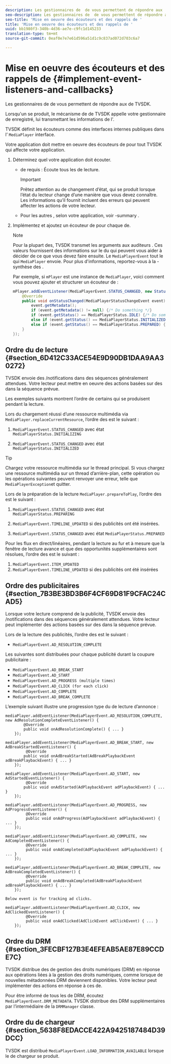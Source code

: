 ```yaml
---
description: Les gestionnaires de  de vous permettent de répondre aux  de TVSDK.
seo-description: Les gestionnaires de  de vous permettent de répondre aux  de TVSDK.
seo-title: 'Mise en oeuvre des écouteurs et des rappels de '
title: 'Mise en oeuvre des écouteurs et des rappels de '
uuid: bb1980f3-340b-4d36-ae7e-c9fc1d145233
translation-type: tm+mt
source-git-commit: 0eaf0e7e7e61d596a51d1c9c837ad072d703c6a7

---
```



# Mise en oeuvre des écouteurs et des rappels de {#implement-event-listeners-and-callbacks}

Les gestionnaires de  de vous permettent de répondre aux  de TVSDK.

Lorsqu&#39;un se produit, le mécanisme de  de TVSDK appelle votre gestionnaire de enregistré, lui transmettant les informations de l&#39;.

TVSDK définit les écouteurs comme des interfaces internes publiques dans l’ `MediaPlayer` interface.

Votre application doit mettre en oeuvre des écouteurs de  pour tout TVSDK  qui affecte votre application.

1. Déterminez quel  votre application doit écouter.

   *  de requis : Écoute tous les  de lecture.

      >[!IMPORTANT]
      >
      >Prêtez attention au  de changement d’état, qui se produit lorsque l’état du lecteur change d’une manière que vous devez connaître. Les informations qu’il fournit incluent des erreurs qui peuvent affecter les actions de votre lecteur.

   * Pour les autres , selon votre application, voir -summary .

1. Implémentez et ajoutez un écouteur de  pour chaque  de.

   >[!NOTE]
   >
   >Pour la plupart des,  TVSDK transmet les arguments aux auditeurs . Ces valeurs fournissent des informations sur le  du qui peuvent vous aider à décider de ce que vous devez faire ensuite. Le `MediaPlayerEvent`  tout le  qui `MediaPlayer` envoie. Pour plus d&#39;informations, reportez-vous à la -synthèse des .

   Par exemple, si `mPlayer` est une instance de `MediaPlayer`, voici comment vous pouvez ajouter et structurer un écouteur de  :

   ```java
   mPlayer.addEventListener(MediaPlayerEvent.STATUS_CHANGED, new StatusChangeEventListener() { 
       @Override 
       public void onStatusChanged(MediaPlayerStatusChangeEvent event) { 
           event.getMetadata(); 
           if (event.getMetadata() != null) {/* Do something */} 
           if (event.getStatus() == MediaPlayerStatus.IDLE) {/* Do something */} 
           else if (event.getStatus() == MediaPlayerStatus.INITIALIZED) {/* Do something */} 
           else if (event.getStatus() == MediaPlayerStatus.PREPARED) {/* Do something */} 
       } 
   }); 
   ```

## Ordre du de lecture {#section_6D412C33ACE54E9D90DB1DAA9AA30272}

TVSDK envoie des /notifications dans des séquences généralement attendues. Votre lecteur peut mettre en oeuvre des actions basées sur des  dans la séquence prévue.

Les exemples suivants montrent l’ordre de certains  qui se produisent pendant la lecture.

Lors du chargement réussi d’une ressource multimédia via `MediaPlayer.replaceCurrentResource`, l’ordre des  est le suivant :

1. `MediaPlayerEvent.STATUS_CHANGED` avec état `MediaPlayerStatus.INITIALIZING`

1. `MediaPlayerEvent.STATUS_CHANGED` avec état `MediaPlayerStatus.INITIALIZED`

>[!TIP]
>
>Chargez votre ressource multimédia sur le thread principal. Si vous chargez une ressource multimédia sur un thread d’arrière-plan, cette opération ou les opérations suivantes peuvent renvoyer une erreur, telle que `MediaPlayerException`et quitter.

Lors de la préparation de la lecture `MediaPlayer.prepareToPlay`, l’ordre des  est le suivant :

1. `MediaPlayerEvent.STATUS_CHANGED` avec état `MediaPlayerStatus.PREPARING`

1. `MediaPlayerEvent.TIMELINE_UPDATED` si des publicités ont été insérées.
1. `MediaPlayerEvent.STATUS_CHANGED` avec état `MediaPlayerStatus.PREPARED`

Pour les flux en direct/linéaires, pendant la lecture au fur et à mesure que la fenêtre de lecture avance et que des opportunités supplémentaires sont résolues, l’ordre des  est le suivant :

1. `MediaPlayerEvent.ITEM_UPDATED`
1. `MediaPlayerEvent.TIMELINE_UPDATED` si des publicités ont été insérées

## Ordre des publicitaires {#section_7B3BE3BD3B6F4CF69D81F9CFAC24CAD5}

Lorsque votre lecture comprend de la publicité, TVSDK envoie des /notifications dans des séquences généralement attendues. Votre lecteur peut implémenter des actions basées sur des  dans la séquence prévue.

Lors de la lecture des publicités, l’ordre des  est le suivant :

* `MediaPlayerEvent.AD_RESOLUTION_COMPLETE`

Les  suivantes sont distribuées pour chaque publicité durant la coupure publicitaire :

* `MediaPlayerEvent.AD_BREAK_START`
* `MediaPlayerEvent.AD_START`
* `MediaPlayerEvent.AD_PROGRESS (multiple times)`
* `MediaPlayerEvent.AD_CLICK (for each click)`
* `MediaPlayerEvent.AD_COMPLETE`
* `MediaPlayerEvent.AD_BREAK_COMPLETE`

L’exemple suivant illustre une progression type du de lecture d’annonce :

```
mediaPlayer.addEventListener(MediaPlayerEvent.AD_RESOLUTION_COMPLETE, new AdResolutionCompleteEventListener() { 
        @Override 
        public void onAdResolutionComplete() { ... } 
    }); 
 
mediaPlayer.addEventListener(MediaPlayerEvent.AD_BREAK_START, new AdBreakStartedEventListener() { 
         @Override 
        public void onAdBreakStarted(AdBreakPlaybackEvent adBreakPlaybackEvent) { ... } 
    }); 
 
mediaPlayer.addEventListener(MediaPlayerEvent.AD_START, new AdStartedEventListener() { 
         @Override 
        public void onAdStarted(AdPlaybackEvent adPlaybackEvent) { ... } 
    }); 
 
mediaPlayer.addEventListener(MediaPlayerEvent.AD_PROGRESS, new AdProgressEventListener() { 
         @Override 
         public void onAdProgress(AdPlaybackEvent adPlaybackEvent) { ... } 
    }); 
 
mediaPlayer.addEventListener(MediaPlayerEvent.AD_COMPLETE, new AdCompletedEventListener() { 
         @Override 
         public void onAdCompleted(AdPlaybackEvent adPlaybackEvent) { ... } 
    }); 
 
mediaPlayer.addEventListener(MediaPlayerEvent.AD_BREAK_COMPLETE, new AdBreakCompletedEventListener() { 
         @Override 
         public void onAdBreakCompleted(AdBreakPlaybackEvent adBreakPlaybackEvent) { ... } 
    }); 
 
Below event is for tracking ad clicks. 
 
mediaPlayer.addEventListener(MediaPlayerEvent.AD_CLICK, new AdClickedEventListener() { 
         @Override 
         public void onAdClicked(AdClickEvent adClickEvent) { ... } 
    });
```

## Ordre du DRM {#section_3FECBF127B3E4EFEAB5AE87E89CCDE7C}

TVSDK distribue des  de gestion des droits numériques (DRM) en réponse aux opérations liées à la gestion des droits numériques, comme lorsque de nouvelles métadonnées DRM deviennent disponibles. Votre lecteur peut implémenter des actions en réponse à ces  de.

Pour être informé de tous les  de DRM, écoutez `MediaPlayerEvent.DRM_METADATA`. TVSDK distribue des DRM supplémentaires par l’intermédiaire de la `DRMManager` classe.

## Ordre du de chargeur {#section_5638F8EDACCE422A9425187484D39DCC}

TVSDK est distribué `MediaPlayerEvent.LOAD_INFORMATION_AVAILABLE` lorsque le de chargeur se produit.
